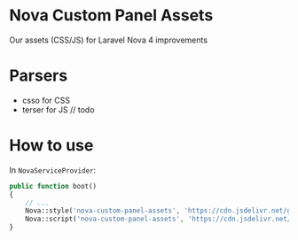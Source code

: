 # Nova Custom Panel Assets
Our assets (CSS/JS) for Laravel Nova 4 improvements

# Parsers
- csso for CSS
- terser for JS // todo

# How to use

In `NovaServiceProvider`:
```php
public function boot()
{
    // ...
    Nova::style('nova-custom-panel-assets', 'https://cdn.jsdelivr.net/gh/The-3Labs-Team/nova-custom-panel-assets@1/dist/css/main.css');
    Nova::script('nova-custom-panel-assets', 'https://cdn.jsdelivr.net/gh/The-3Labs-Team/nova-custom-panel-assets@1/dist/js/main.js');
}
```
